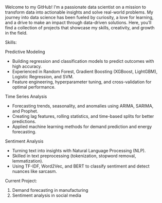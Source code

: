 Welcome to my GitHub! I'm a passionate data scientist on a mission to transform data into actionable insights and solve real-world problems. My journey into data science has been fueled by curiosity, a love for learning, and a drive to make an impact through data-driven solutions. Here, you’ll find a collection of projects that showcase my skills, creativity, and growth in the field.




Skills: 

Predictive Modeling
  * Building regression and classification models to predict outcomes with high accuracy.
  * Experienced in Random Forest, Gradient Boosting (XGBoost, LightGBM), Logistic Regression, and SVM.
  * Feature engineering, hyperparameter tuning, and cross-validation for optimal performance.

Time Series Analysis
  * Forecasting trends, seasonality, and anomalies using ARIMA, SARIMA, and Prophet.
  * Creating lag features, rolling statistics, and time-based splits for better predictions.
  * Applied machine learning methods for demand prediction and energy forecasting.
    
Sentiment Analysis
  * Turning text into insights with Natural Language Processing (NLP).
  * Skilled in text preprocessing (tokenization, stopword removal, lemmatization).
  * Using TF-IDF, Word2Vec, and BERT to classify sentiment and detect nuances like sarcasm.



Current Project: 

   1. Demand forecasting in manufacturing
   2. Sentiment analysis in social media
